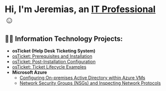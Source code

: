 <h1>Hi, I'm Jeremias, an <a href="https://linkedin.com/in/Jeremias-ortiz-b11856284">IT Professional</a>☺</h1>

<h2>👨‍💻 Information Technology Projects:</h2>

- <b>osTicket (Help Desk Ticketing System)</b>
 - [osTicket: Prerequisites and Installation](https://github.com/Tramdon/osticket-prereqs)
  - [osTicket: Post-Installation Configuration](https://github.com/Tramdon/post-install-config)
  - [osTicket: Ticket Lifecycle Examples](https://github.com/Tramdon/ticket-lifecycle)
- <b>Microsoft Azure</b>
  - [Configuring On-premises Active Directory within Azure VMs](https://github.com/Tramdon/configure-ad)
  - [Network Security Groups (NSGs) and Inspecting Network Protocols](https://github.com/Tramdon/azure-network-protocols)

